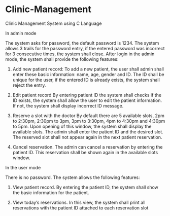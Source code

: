 # Clinic-Management
Clinic Management System using C Language


In admin mode

The system asks for password, the default password is 1234. The system allows 3 trails for the password
entry, if the entered password was incorrect for 3 consecutive times, the system shall close. After login
in the admin mode, the system shall provide the following features:

1. Add new patient record:
To add a new patient, the user shall admin shall enter these basic information: name, age, gender and
ID. The ID shall be unique for the user, if the entered ID is already exists, the system shall reject the
entry.

2. Edit patient record
By entering patient ID the system shall checks if the ID exists, the system shall allow the user to edit the
patient information. If not, the system shall display incorrect ID message.

3. Reserve a slot with the doctor
By default there are 5 available slots, 2pm to 2:30pm, 2:30pm to 3pm, 3pm to 3:30pm, 4pm to 4:30pm
and 4:30pm to 5pm. Upon opening of this window, the system shall display the available slots. The
admin shall enter the patient ID and the desired slot. The reserved slot shall not appear again in the next
patient reservation.

4. Cancel reservation.
The admin can cancel a reservation by entering the patient ID. This reservation shall be shown again in
the available slots window.

In the user mode

There is no password. The system allows the following features:

1. View patient record.
By entering the patient ID, the system shall show the basic information for the patient.

2. View today’s reservations.
In this view, the system shall print all reservations with the patient ID attached to each reservation slot
